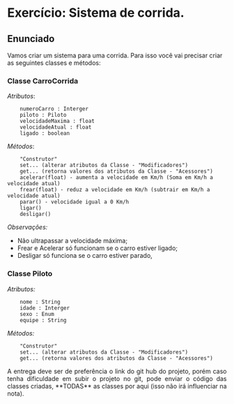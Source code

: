 # <div aligm="center"> Exercício: Sistema de corrida. </div>

## Enunciado

Vamos criar um sistema para uma corrida. Para isso você vai precisar criar as seguintes classes e métodos:

### **Classe CarroCorrida**

*Atributos*:

        numeroCarro : Interger
        piloto : Piloto
        velocidadeMaxima : float
        velocidadeAtual : float
        ligado : boolean

*Métodos*:

        "Construtor"
        set... (alterar atributos da Classe - "Modificadores")
        get... (retorna valores dos atributos da Classe - "Acessores")
        acelerar(float) - aumenta a velocidade em Km/h (Soma em Km/h a velocidade atual)
        frear(float) - reduz a velocidade em Km/h (subtrair em Km/h a velocidade atual)
        parar() - velocidade igual a 0 Km/h
        ligar()
        desligar()
*Observações:* 
- Não ultrapassar a velocidade máxima;
- Frear e Acelerar só funcionam se o carro estiver ligado;
- Desligar só funciona se o carro estiver parado,

### **Classe Piloto**

*Atributos:*

        nome : String
        idade : Interger
        sexo : Enum
        equipe : String


*Métodos:*

        "Construtor"
        set... (alterar atributos da Classe - "Modificadores")
        get... (retorna valores dos atributos da Classe - "Acessores")


<div align="justify">
A entrega deve ser de preferência o link do git hub do projeto, porém caso tenha dificuldade em subir o projeto no git, pode enviar o código das classes criadas, **TODAS** as classes por aqui (isso não irá influenciar na nota).
</div>